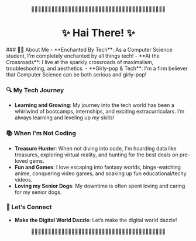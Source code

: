 <div align="center">
  🌸🌸🌸🌸🌸🌸🌸🌸🌸🌸🌸🌸🌸🌸🌸🌸🌸🌸🌸🌸🌸🌸🌸🌸🌸🌸🌸🌸🌸🌸🌸🌸🌸🌸🌸🌸🌸🌸🌸🌸

# ✨ Hai There! ✨
</div>
### 👩‍💻 About Me
- **Enchanted By Tech**: As a Computer Science student, I'm completely enchanted by all things tech!
- **At the Crossroads**: I live at the sparkly crossroads of maximalism, troubleshooting, and aesthetics.
- **Girly-pop & Tech**: I'm a firm believer that Computer Science can be both serious and girly-pop!

### 🔍 My Tech Journey
- **Learning and Growing**: My journey into the tech world has been a whirlwind of bootcamps, internships, and exciting extracurriculars. I’m always learning and leveling up my skills!

### 📚 When I'm Not Coding
- **Treasure Hunter**: When not diving into code, I'm hoarding data like treasures, exploring virtual reality, and hunting for the best deals on pre-loved gems.
- **Fun and Games**: I love escaping into fantasy worlds, binge-watching anime, conquering video games, and soaking up fun educational/techy videos.
- **Loving my Senior Dogs**: My downtime is often spent loving and caring for my senior dogs.

### 💖 Let’s Connect
- **Make the Digital World Dazzle**: Let’s make the digital world dazzle!
<div align="center">
🌸🌸🌸🌸🌸🌸🌸🌸🌸🌸🌸🌸🌸🌸🌸🌸🌸🌸🌸🌸🌸🌸🌸🌸🌸🌸🌸🌸🌸🌸🌸🌸🌸🌸🌸🌸🌸🌸🌸🌸
</div>
